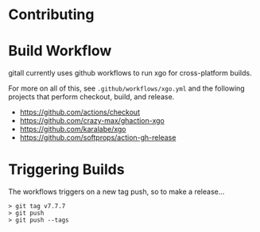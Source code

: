 

# Contributing

# Build Workflow

gitall currently uses github workflows to run xgo for cross-platform builds.

For more on all of this, see `.github/workflows/xgo.yml` and the following projects that perform checkout, build, and release.

* https://github.com/actions/checkout
* https://github.com/crazy-max/ghaction-xgo
* https://github.com/karalabe/xgo
* https://github.com/softprops/action-gh-release


# Triggering Builds

The workflows triggers on a new tag push, so to make a release...

```
> git tag v7.7.7
> git push
> git push --tags
```


